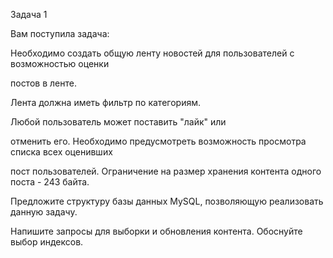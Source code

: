 
Задача 1

Вам поступила задача:

Необходимо создать общую ленту новостей для пользователей с возможностью оценки

постов в ленте.

Лента должна иметь фильтр по категориям. 

Любой пользователь может поставить &quot;лайк&quot; или

отменить его. Необходимо предусмотреть возможность просмотра списка всех оценивших

пост пользователей. Ограничение на размер хранения контента одного поста - 243 байта.

Предложите структуру базы данных MySQL, позволяющую реализовать данную задачу.

Напишите запросы для выборки и обновления контента. Обоснуйте выбор индексов.
